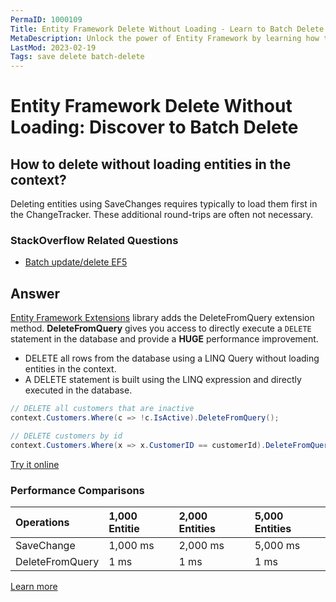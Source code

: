 ```yaml
---
PermaID: 1000109
Title: Entity Framework Delete Without Loading - Learn to Batch Delete
MetaDescription: Unlock the power of Entity Framework by learning how to delete entities without loading them in the context.
LastMod: 2023-02-19
Tags: save delete batch-delete
---
```


# Entity Framework Delete Without Loading: Discover to Batch Delete

## How to delete without loading entities in the context? 

Deleting entities using SaveChanges requires typically to load them first in the ChangeTracker. These additional round-trips are often not necessary.

### StackOverflow Related Questions

 - [Batch update/delete EF5](https://stackoverflow.com/questions/12751258/batch-update-delete-ef5)

## Answer

[Entity Framework Extensions](https://entityframework-extensions.net/) library adds the DeleteFromQuery extension method. **DeleteFromQuery** gives you access to directly execute a `DELETE` statement in the database and provide a **HUGE** performance improvement.

 - DELETE all rows from the database using a LINQ Query without loading entities in the context.
 - A DELETE statement is built using the LINQ expression and directly executed in the database.


```csharp
// DELETE all customers that are inactive
context.Customers.Where(c => !c.IsActive).DeleteFromQuery();

// DELETE customers by id
context.Customers.Where(x => x.CustomerID == customerId).DeleteFromQuery();
```

[Try it online](https://dotnetfiddle.net/8LgRzO)

### Performance Comparisons

|Operations	     |1,000 Entitie  |2,000 Entities |5,000 Entities|
|:-------------- |:------------- |:------------- |:------------ |
|SaveChange      |1,000 ms	     |2,000 ms	     |5,000 ms      |
|DeleteFromQuery |1 ms	         |1 ms	         |1 ms          |

[Learn more](https://entityframework-extensions.net/delete-from-query)